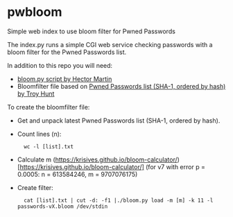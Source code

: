 # pwbloom
Simple web index to use bloom filter for Pwned Passwords

The index.py runs a simple CGI web service checking passwords
with a bloom filter for the Pwned Passwords list.

In addition to this repo you will need:

 * [bloom.py script by Hector Martin](https://gist.github.com/marcan/23e1ec416bf884dcd7f0e635ce5f2724)
 * Bloomfilter file based on [Pwned Passwords list (SHA-1, ordered by hash) by Troy Hunt](https://haveibeenpwned.com/Passwords)

To create the bloomfilter file:

* Get and unpack latest Pwned Passwords list (SHA-1, ordered by hash).

* Count lines (n):

        wc -l [list].txt

* Calculate m (https://krisives.github.io/bloom-calculator/)[https://krisives.github.io/bloom-calculator/]
  (for v7 with error p = 0.0005: n = 613584246, m = 9707076175)

* Create filter:

        cat [list].txt | cut -d: -f1 |./bloom.py load -m [m] -k 11 -l passwords-vX.bloom /dev/stdin
